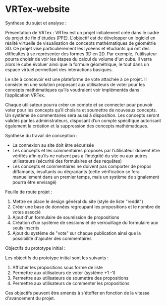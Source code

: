   # VRTex-website

Synthèse du sujet et analyse :

  Présentation de VRTex :
    VRTex est un projet initialement créé dans le cadre du projet de fin d'études (PFE).
    L'objectif est de développer un logiciel en réalité virtuelle de visualisation de concepts mathématiques de géométrie 3D.
    Ce projet vise particulièrement les lycéens et étudiants qui ont des difficultés à se représenter des formes 3D en 2D.
    Par exemple, l'utilisateur pourra choisir de voir les étapes du calcul du volume d'un cube.
    Il verra alors le cube évoluer ainsi que la formule géométrique, le tout dans un espace virtuel permettant des interactions basiques.
    
   Le site à concevoir est une plateforme de vote attachée à ce projet. Il consiste en une solution proposant aux utilisateurs de voter pour les concepts mathématiques qu’ils voudraient voir implémentés dans l’application VRTex.
    
   Chaque utilisateur pourra créer un compte et se connecter pour pouvoir voter pour les concepts qu’il choisira et soumettre de nouveaux concepts. Un système de commentaires sera aussi à disposition. Les concepts seront validés par les administrateurs, disposant d’un compte spécifique autorisant également la création et la suppression des concepts mathématiques.

Synthèse du travail de conception :

- La connexion au site doit être sécurisée
- Les concepts et les commentaires proposés par l’utilisateur doivent être vérifiés afin qu’ils ne nuisent pas à l’intégrité du site ou aux autres utilisateurs (sécurité des formulaires et des requêtes)
- Les concepts et commentaires ne doivent pas comporter de propos diffamants, insultants ou dégradants (cette vérification se fera manuellement dans un premier temps, mais un système de signalement pourra être envisagé)

Feuille de route projet :

  1) Mettre en place le design général du site (style de liste "reddit")
  2) Créer une base de données regroupant les propositions et le nombre de votes associé
  3) Ajout d'un formulaire de soumission de propositions
  4) Création d'un système de sessions et de verrouillage du formulaire aux seuls inscrits
  5) Ajout du système de "vote" sur chaque publication ainsi que la possibilité d'ajouter des commentaires

Objectifs du prototype initial :

  Les objectifs du prototype initial sont les suivants :
  1) Afficher les propositions sous forme de liste
  2) Permettre aux utilisateurs de voter (système +1 -1)
  3) Permettre aux utilisateurs de soumettre des propositions
  4) Permettre aux utilisateurs de commenter les propositions
  
  Ces objectifs peuvent être amenés à s'étoffer en fonction de la vitesse d'avancement du projet.

